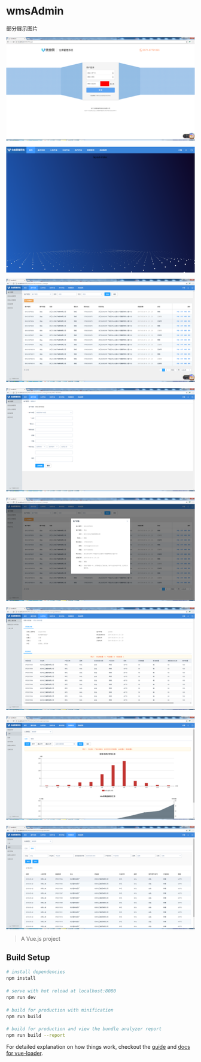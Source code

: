 # wmsAdmin

部分展示图片

![Image](https://github.com/Anglay/wmsAdmin/blob/master/screenshots/screenshots0.png)

![Image](https://github.com/Anglay/wmsAdmin/blob/master/screenshots/screenshots1.png)

![Image](https://github.com/Anglay/wmsAdmin/blob/master/screenshots/screenshots2.png)

![Image](https://github.com/Anglay/wmsAdmin/blob/master/screenshots/screenshots3.png)

![Image](https://github.com/Anglay/wmsAdmin/blob/master/screenshots/screenshots4.png)

![Image](https://github.com/Anglay/wmsAdmin/blob/master/screenshots/screenshots5.png)

![Image](https://github.com/Anglay/wmsAdmin/blob/master/screenshots/screenshots6.png)

![Image](https://github.com/Anglay/wmsAdmin/blob/master/screenshots/screenshots7.png)

> A Vue.js project

## Build Setup

``` bash
# install dependencies
npm install

# serve with hot reload at localhost:8080
npm run dev

# build for production with minification
npm run build

# build for production and view the bundle analyzer report
npm run build --report
```

For detailed explanation on how things work, checkout the [guide](http://vuejs-templates.github.io/webpack/) and [docs for vue-loader](http://vuejs.github.io/vue-loader).
